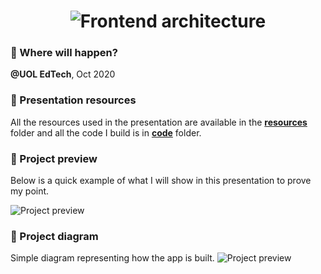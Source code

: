 <h1 align="center">
  <img alt="Frontend architecture" title="Frontend architecture" src="" />
</h1>

### :calendar: Where will happen?
**@UOL EdTech**, Oct 2020

### :paperclip: Presentation resources
All the resources used in the presentation are available in the **[resources](https://github.com/emkis/labs__talks/tree/master/Frontend%20architecture%20-%20How%20to%20scale%20component%20adaptability/resources)** folder and all the code I build is in **[code](https://github.com/emkis/labs__talks/tree/master/Frontend%20architecture%20-%20How%20to%20scale%20component%20adaptability/code)** folder.

### :eyes: Project preview
Below is a quick example of what I will show in this presentation to prove my point.

<img alt="Project preview" title="Project preview" src="https://github.com/emkis/labs__talks/blob/master/Frontend%20architecture%20-%20How%20to%20scale%20component%20adaptability/resources/app-preview.gif?raw=true" />


### :crocodile: Project diagram
Simple diagram representing how the app is built.
<img alt="Project preview" title="Project preview" src="https://github.com/emkis/labs__talks/blob/master/Frontend%20architecture%20-%20How%20to%20scale%20component%20adaptability/resources/App%20Diagram.png?raw=true" />
